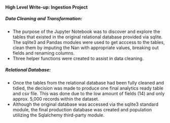 #### High Level Write-up: Ingestion Project

##### Data Cleaning and Transformation:

- The purpose of the Jupyter Notebook was to discover and explore the tables that existed in the original relational database provided via sqlite.  The sqlite3 and Pandas modules were used to get acccess to the tables, clean them by imputing the Nan with appropriate values, breaking out fields and renaming columns.
- Three helper functions were created to assist in data cleaning.

##### Relational Database:

- Once the tables from the relational database had been fully cleaned and tidied, the decision was made to produce one final analytics ready table and csv file.  This was done due to the low amount of fields (14) and only approx. 5,000 records within the dataset.
- Although the original database was accessed via the sqlite3 standard module, the final production database was created and population utilizing the Sqlalchemy third-party module.
